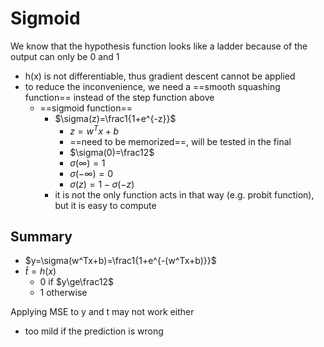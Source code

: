 # Sigmoid

We know that the hypothesis function looks like a ladder because of the output can only be 0 and 1
- h(x) is not differentiable, thus gradient descent cannot be applied
- to reduce the inconvenience, we need a ==smooth squashing function== instead of the step function above
	- ==sigmoid function==
		- $\sigma(z)=\frac1{1+e^{-z}}$
			- $z=w^Tx+b$
			- ==need to be memorized==, will be tested in the final
			- $\sigma(0)=\frac12$
			- $\sigma(\infty)=1$
			- $\sigma(-\infty)=0$
			- $\sigma(z)=1-\sigma(-z)$
		- it is not the only function acts in that way (e.g. probit function), but it is easy to compute

## Summary
- $y=\sigma(w^Tx+b)=\frac1{1+e^{-(w^Tx+b)}}$
- $\hat t=h(x)$
	- 0 if $y\ge\frac12$
	- 1 otherwise

Applying MSE to y and t may not work either
- too mild if the prediction is wrong